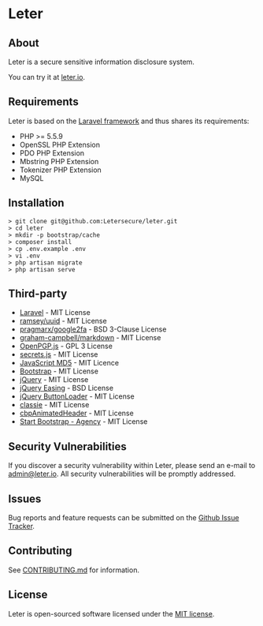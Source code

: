 # Leter

## About

Leter is a secure sensitive information disclosure system.  

You can try it at [leter.io](https://leter.io).

## Requirements

Leter is based on the [Laravel framework](https://github.com/laravel/laravel) and thus shares its requirements:

 * PHP >= 5.5.9
 * OpenSSL PHP Extension
 * PDO PHP Extension
 * Mbstring PHP Extension
 * Tokenizer PHP Extension
 * MySQL

## Installation

```
> git clone git@github.com:Letersecure/leter.git
> cd leter
> mkdir -p bootstrap/cache
> composer install
> cp .env.example .env
> vi .env
> php artisan migrate
> php artisan serve
```

## Third-party

* [Laravel](https://github.com/laravel/laravel) - MIT License
* [ramsey/uuid](https://github.com/ramsey/uuid) - MIT License
* [pragmarx/google2fa](https://github.com/antonioribeiro/google2fa) - BSD 3-Clause License
* [graham-campbell/markdown](https://github.com/GrahamCampbell/Laravel-Markdown) - MIT License
* [OpenPGP.js](https://github.com/openpgpjs/openpgpjs) - GPL 3 License
* [secrets.js](https://github.com/amper5and/secrets.js/) - MIT License
* [JavaScript MD5](https://github.com/blueimp/JavaScript-MD5) - MIT Licence
* [Bootstrap](http://getbootstrap.com) - MIT License
* [jQuery](https://jquery.com) - MIT License
* [jQuery Easing](http://gsgd.co.uk/sandbox/jquery/easing/) - BSD License
* [jQuery ButtonLoader](http://www.jqueryscript.net/loading/jQuery-Plugin-For-Built-In-Loading-Indicator-In-Buttons-Button-Loader.html) - MIT License
* [classie](https://github.com/desandro/classie) - MIT License
* [cbpAnimatedHeader](http://www.codrops.com) - MIT License
* [Start Bootstrap - Agency](https://github.com/BlackrockDigital/startbootstrap-agency) - MIT License


## Security Vulnerabilities

If you discover a security vulnerability within Leter, please send an e-mail to [admin@leter.io](mailto:admin@leter.io). All security vulnerabilities will be promptly addressed.


## Issues

Bug reports and feature requests can be submitted on the [Github Issue Tracker](https://github.com/Letersecure/leter/issues).

## Contributing

See [CONTRIBUTING.md](CONTRIBUTING.md) for information.


## License

Leter is open-sourced software licensed under the [MIT license](http://opensource.org/licenses/MIT).